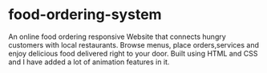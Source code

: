 # food-ordering-system
An online food ordering responsive Website that connects hungry customers with local restaurants. Browse menus, place orders,services and enjoy delicious food delivered right to your door. Built using HTML and CSS and I have added a lot of animation features in it.
